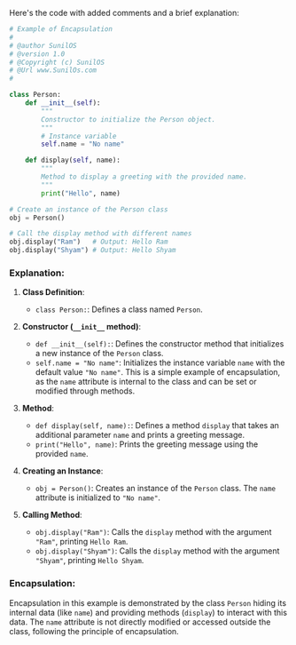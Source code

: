 Here's the code with added comments and a brief explanation:

```python
# Example of Encapsulation
#
# @author SunilOS  
# @version 1.0
# @Copyright (c) SunilOS  
# @Url www.SunilOs.com
#

class Person:
    def __init__(self):
        """
        Constructor to initialize the Person object.
        """
        # Instance variable
        self.name = "No name"

    def display(self, name):
        """
        Method to display a greeting with the provided name.
        """
        print("Hello", name)

# Create an instance of the Person class
obj = Person()

# Call the display method with different names
obj.display("Ram")   # Output: Hello Ram
obj.display("Shyam") # Output: Hello Shyam
```

### Explanation:

1. **Class Definition**:
   - `class Person:`: Defines a class named `Person`.

2. **Constructor (`__init__` method)**:
   - `def __init__(self):`: Defines the constructor method that initializes a new instance of the `Person` class.
   - `self.name = "No name"`: Initializes the instance variable `name` with the default value `"No name"`. This is a simple example of encapsulation, as the `name` attribute is internal to the class and can be set or modified through methods.

3. **Method**:
   - `def display(self, name):`: Defines a method `display` that takes an additional parameter `name` and prints a greeting message.
   - `print("Hello", name)`: Prints the greeting message using the provided `name`.

4. **Creating an Instance**:
   - `obj = Person()`: Creates an instance of the `Person` class. The `name` attribute is initialized to `"No name"`.

5. **Calling Method**:
   - `obj.display("Ram")`: Calls the `display` method with the argument `"Ram"`, printing `Hello Ram`.
   - `obj.display("Shyam")`: Calls the `display` method with the argument `"Shyam"`, printing `Hello Shyam`.

### Encapsulation:
Encapsulation in this example is demonstrated by the class `Person` hiding its internal data (like `name`) and providing methods (`display`) to interact with this data. The `name` attribute is not directly modified or accessed outside the class, following the principle of encapsulation.
